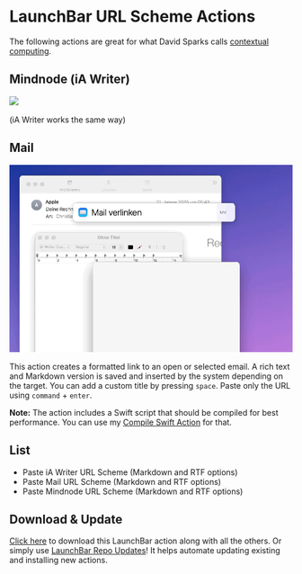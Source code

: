 # LaunchBar URL Scheme Actions

The following actions are great for what David Sparks calls [contextual computing](https://www.macsparky.com/blog/2020/12/linking-and-contextual-computing/).

## Mindnode (iA Writer)

<img src="mindnodeURL.gif" width="600"/> 

(iA Writer works the same way)

## Mail

<img src="mailURL.gif" width="600"/> 

This action creates a formatted link to an open or selected email. A rich text and Markdown version is saved and inserted by the system depending on the target. You can add a custom title by pressing `space`. Paste only the URL using `command` + `enter`.

**Note:** The action includes a Swift script that should be compiled for best performance. You can use my [Compile Swift Action](https://github.com/Ptujec/LaunchBar/tree/master/Compile-Swift-Action) for that.

## List

- Paste iA Writer URL Scheme (Markdown and RTF options)
- Paste Mail URL Scheme (Markdown and RTF options)
- Paste Mindnode URL Scheme (Markdown and RTF options)

## Download & Update

[Click here](https://github.com/Ptujec/LaunchBar/archive/refs/heads/master.zip) to download this LaunchBar action along with all the others. Or simply use [LaunchBar Repo Updates](https://github.com/Ptujec/LaunchBar/tree/master/LB-Repo-Updates#launchbar-repo-updates-action)! It helps automate updating existing and installing new actions.
